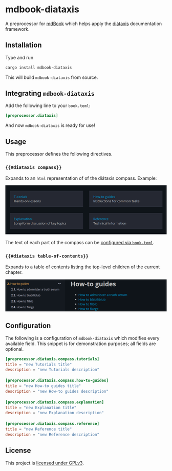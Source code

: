 # mdbook-diataxis

A preprocessor for [mdBook][mdbook] which helps apply the [diátaxis][diataxis] documentation framework.

## Installation

Type and run

```bash
cargo install mdbook-diataxis
```

This will build `mdbook-diataxis` from source.

## Integrating `mdbook-diataxis`

Add the following line to your `book.toml`:

```toml
[preprocessor.diataxis]
```

And now `mdbook-diataxis` is ready for use!

<!-- TODO(kcza): add `cargo-binstall` installation option. -->

## Usage

This preprocessor defines the following directives.

### `{{#diataxis compass}}`

Expands to an `html` representation of of the diátaxis compass.
Example:

![Diátaxis compass output example](img/compass-example.png)

The text of each part of the compass can be [configured via `book.toml`](#configuration).

### `{{#diataxis table-of-contents}}`

Expands to a table of contents listing the top-level children of the current chapter.

![Table of contents output example](img/toc-example.png)

## Configuration

The following is a configuration of `mdbook-diataxis` which modifies every available field.
This snippet is for demonstration purposes; all fields are optional.

```toml
[preprocessor.diataxis.compass.tutorials]
title = "new Tutorials title"
description = "new Tutorials description"

[preprocessor.diataxis.compass.how-to-guides]
title = "new How-to guides title"
description = "new How-to guides description"

[preprocessor.diataxis.compass.explanation]
title = "new Explanation title"
description = "new Explanation description"

[preprocessor.diataxis.compass.reference]
title = "new Reference title"
description = "new Reference description"
```

## License

This project is [licensed under GPLv3](LICENSE).

[diataxis]: https://diataxis.fr
[mdbook]: https://github.com/rust-lang/mdBook
